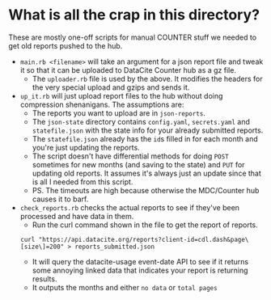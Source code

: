 # What is all the crap in this directory?

These are mostly one-off scripts for manual COUNTER stuff we needed to get
old reports pushed to the hub.

- `main.rb <filename>` will take an argument for a json report file and
tweak it so that it can be uploaded to DataCite Counter hub as a gz file.
  - The `uploader.rb` file is used by the above.  It modifies the headers for the
  very special upload and gzips and sends it.
- `up_it.rb` will just upload report files to the hub without doing compression shenanigans.
The assumptions are:
  - The reports you want to upload are in `json-reports`.
  - The `json-state` directory contains `config.yaml`, `secrets.yaml`
  and `statefile.json` with the state info for your already submitted reports.
  - The `statefile.json` already has the `id`s filled in for each month
  and you're just updating the reports.
  - The script doesn't have differential methods for doing `POST` sometimes
  for new months (and saving to the state) and `PUT` for updating old reports.
  It assumes it's always just an update since that is all I needed from
  this script.
  - PS.  The timeouts are high because otherwise the MDC/Counter hub causes it to barf.
- `check_reports.rb` checks the actual reports to see if they've been processed and have data in them.
  - Run the curl command shown in the file to get the report of reports.
  ```
  curl "https://api.datacite.org/reports?client-id=cdl.dash&page\[size\]=200" > reports_submitted.json
  ```
  - It will query the datacite-usage event-date API to see if it returns
  some annoying linked data that indicates your report is returning results.
  - It outputs the months and either `no data` or `total pages`